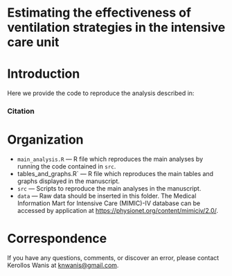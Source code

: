 # Estimating the effectiveness of ventilation strategies in the intensive care unit

# Introduction
Here we provide the code to reproduce the analysis described in: 

### Citation

> 

# Organization
- `main_analysis.R` — R file which reproduces the main analyses by running the code contained in `src`.
- tables_and_graphs.R` — R file which reproduces the main tables and graphs displayed in the manuscript.
- `src`  — Scripts to reproduce the main analyses in the manuscript.
- `data`  — Raw data should be inserted in this folder. The Medical Information Mart for Intensive Care (MIMIC)-IV database can be accessed by application at https://physionet.org/content/mimiciv/2.0/.

# Correspondence
If you have any questions, comments, or discover an error, please contact Kerollos Wanis at knwanis@gmail.com.

